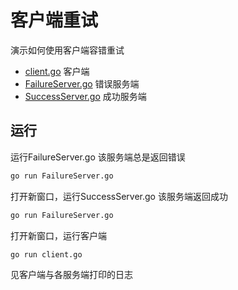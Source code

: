# 客户端重试

演示如何使用客户端容错重试

- [client.go](./client.go) 客户端
- [FailureServer.go](./FailureServer.go) 错误服务端
- [SuccessServer.go](./SuccessServer.go) 成功服务端

## 运行

运行FailureServer.go 该服务端总是返回错误

```bash
go run FailureServer.go
```

打开新窗口，运行SuccessServer.go 该服务端返回成功

```bash
go run FailureServer.go
```

打开新窗口，运行客户端

```bash
go run client.go
```

见客户端与各服务端打印的日志
